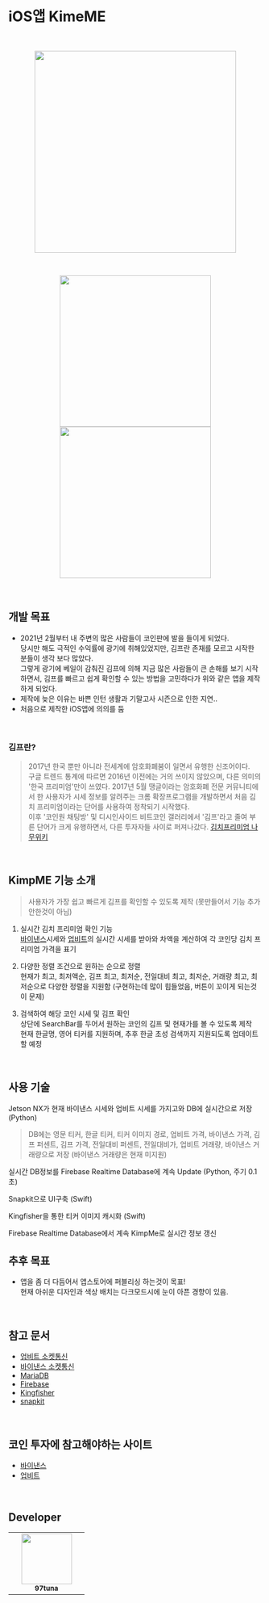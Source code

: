 <!-- Made By     : 2_tuna_97 -->

# iOS앱 KimeME
<br>

<p align="center">
    <img width="400px" src="https://user-images.githubusercontent.com/50114556/121816502-016e0100-ccb7-11eb-96a9-7f9b0b4b6cd3.png">
</p>
<br>

<!-- KimpMe 앱 사진 -->
<p align="center">
    <img width="300px" src="https://user-images.githubusercontent.com/50114556/121816454-a936ff00-ccb6-11eb-82a1-56777b0da59f.PNG">
    <img width="300px" src="https://user-images.githubusercontent.com/50114556/121816486-e56a5f80-ccb6-11eb-929b-cae9af9d8119.PNG">
</p>
<br>

## 개발 목표

* 2021년 2월부터 내 주변의 많은 사람들이 코인판에 발을 들이게 되었다.
<br> 당시만 해도 극적인 수익률에 광기에 취해있었지만, 김프란 존재를 모르고 시작한 분들이 생각 보다 많았다.
<br> 그렇게 광기에 베일이 감춰진 김프에 의해 지금 많은 사람들이 큰 손해를 보기 시작하면서, 김프를 빠르고 쉽게 확인할 수 있는 방법을 고민하다가 위와 같은 앱을 제작하게 되었다.
* 제작에 늦은 이유는 바쁜 인턴 생활과 기말고사 시즌으로 인한 지연..
* 처음으로 제작한 iOS앱에 의의를 둠
<br>

### 김프란?
> 2017년 한국 뿐만 아니라 전세계에 암호화폐붐이 일면서 유행한 신조어이다. <br> 구글 트렌드 통계에 따르면 2016년 이전에는 거의 쓰이지 않았으며, 다른 의미의 '한국 프리미엄'만이 쓰였다. 2017년 5월 땡글이라는 암호화폐 전문 커뮤니티에서 한 사용자가 시세 정보를 알려주는 크롬 확장프로그램을 개발하면서 처음 김치 프리미엄이라는 단어를 사용하여 정착되기 시작했다. <br> 이후 '코인원 채팅방' 및 디시인사이드 비트코인 갤러리에서 '김프'라고 줄여 부른 단어가 크게 유행하면서, 다른 투자자들 사이로 퍼져나갔다. [김치프리미엄 나무위키](https://namu.wiki/w/%EA%B9%80%EC%B9%98%20%ED%94%84%EB%A6%AC%EB%AF%B8%EC%97%84)
<br>

## KimpME 기능 소개
> 사용자가 가장 쉽고 빠르게 김프를 확인할 수 있도록 제작 (못만들어서 기능 추가 안한것이 아님)

1. 실시간 김치 프리미엄 확인 기능 <br>
[바이낸스](https://binance.com/ko)시세와 [업비트](https://upbit.com)의 실시간 시세를 받아와 차액을 계산하여 각 코인당 김치 프리미엄 가격을 표기

2. 다양한 정렬 조건으로 원하는 순으로 정렬 <br>
현재가 최고, 최저액순, 김프 최고, 최저순, 전일대비 최고, 최저순, 거래량 최고, 최저순으로 다양한 정렬을 지원함 (구현하는데 많이 힘들었음, 버튼이 꼬이게 되는것이 문제)

3. 검색하여 해당 코인 시세 및 김프 확인 <br>
상단에 SearchBar를 두어서 원하는 코인의 김프 및 현재가를 볼 수 있도록 제작 <br>
현재 한글명, 영어 티커를 지원하며, 추후 한글 초성 검색까지 지원되도록 업데이트 할 예정 <br>
<br>

## 사용 기술
Jetson NX가 현재 바이낸스 시세와 업비트 시세를 가지고와 DB에 실시간으로 저장 (Python)
> DB에는 영문 티커, 한글 티커, 티커 이미지 경로, 업비트 가격, 바이낸스 가격, 김프 퍼센트, 김프 가격, 전일대비 퍼센트, 전일대비가, 업비트 거래량, 바이낸스 거래량으로 저장 (바이낸스 거래량은 현재 미지원)

실시간 DB정보를 Firebase Realtime Database에 계속 Update (Python, 주기 0.1초)

Snapkit으로 UI구축 (Swift)

Kingfisher을 통한 티커 이미지 캐시화 (Swift)

Firebase Realtime Database에서 계속 KimpMe로 실시간 정보 갱신
<br>

## 추후 목표
* 앱을 좀 더 다듬어서 앱스토어에 퍼블리싱 하는것이 목표! <br>
 현재 아쉬운 디자인과 색상 배치는 다크모드시에 눈이 아픈 경향이 있음.
<br>

## 참고 문서
* [업비트 소켓통신](https://docs.upbit.com/docs/upbit-quotation-websocket)
* [바이낸스 소켓통신](https://github.com/binance/binance-spot-api-docs)
* [MariaDB](https://mariadb.org)
* [Firebase](https://firebase.google.com/?hl=ko)
* [Kingfisher](https://github.com/onevcat/Kingfisher)
* [snapkit](https://github.com/SnapKit/SnapKit)
<br>

## 코인 투자에 참고해야하는 사이트
* [바이낸스](https://binance.com/ko)
* [업비트](https://upbit.com)
<br>

## Developer
<table>
    <tr>
        <td align="center" width="135px">
            <a href="https://github.com/97tuna"><img height="100px" width="100px" src="https://avatars3.githubusercontent.com/u/50114556?s=400&v=4"></img></a><br />
            <sub> <b> 97tuna </b> </sub>
        </td>
    </tr>
</table>

<!-- 2020.12.27(SUN) [MOD] update README.md -->
